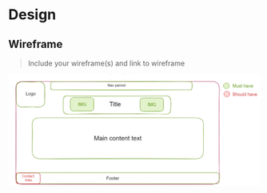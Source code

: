 # Design

## Wireframe

> Include your wireframe(s) and link to wireframe

<!-- provide a link to your wireframe documenting on Figma, or wherever it is -->

![wireframe](../public/wireframe.png)
